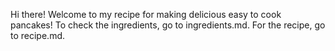 Hi there! Welcome to my recipe for making delicious easy to cook pancakes! To check the ingredients, go to ingredients.md. For the recipe, go to recipe.md.